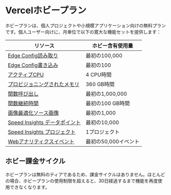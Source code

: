 # Vercelホビープラン

ホビープランは、個人プロジェクトや小規模アプリケーション向けの無料プランです。個人ユーザー向けに、月単位で以下の寛大な機能セットを提供します：

リソース | ホビー含有使用量
--- | ---
[Edge Config読み取り](/docs/edge-config/using-edge-config#reading-data-from-edge-configs) | 最初の100,000
[Edge Config書き込み](/docs/edge-config/using-edge-config#writing-data-to-edge-configs) | 最初の100
[アクティブCPU](/docs/functions/usage-and-pricing) | 4 CPU時間
[プロビジョニングされたメモリ](/docs/functions/usage-and-pricing) | 360 GB時間
[関数呼び出し](/docs/functions/usage-and-pricing) | 最初の1,000,000
[関数継続時間](/docs/functions/configuring-functions/duration) | 最初の100 GB時間
[画像最適化ソース画像](/docs/image-optimization/legacy-pricing#source-images) | 最初の1,000
[Speed Insights データポイント](/docs/speed-insights/metrics#understanding-data-points) | 最初の10,000
[Speed Insights プロジェクト](/docs/speed-insights) | 1プロジェクト
[Webアナリティクスイベント](/docs/analytics/limits-and-pricing#what-is-an-event-in-vercel-web-analytics) | 最初の50,000イベント

## ホビー課金サイクル

ホビープランは無料のティアであるため、課金サイクルはありません。ほとんどの場合、ホビープランの使用制限を超えると、30日経過するまで機能を再度使用できなくなります。
